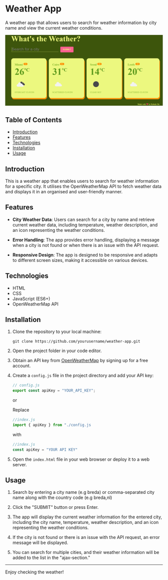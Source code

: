 # Weather App

A weather app that allows users to search for weather information by city name and view the current weather conditions.

![Weather App Screenshot](./assests/preview.png)

## Table of Contents

- [Introduction](#introduction)
- [Features](#features)
- [Technologies](#technologies)
- [Installation](#installation)
- [Usage](#usage)

## Introduction

This is a weather app that enables users to search for weather information for a specific city. It utilises the OpenWeatherMap API to fetch weather data and displays it in an organised and user-friendly manner.

## Features

- **City Weather Data**: Users can search for a city by name and retrieve current weather data, including temperature, weather description, and an icon representing the weather conditions.

- **Error Handling**: The app provides error handling, displaying a message when a city is not found or when there is an issue with the API request.

- **Responsive Design**: The app is designed to be responsive and adapts to different screen sizes, making it accessible on various devices.

## Technologies

- HTML
- CSS
- JavaScript (ES6+)
- OpenWeatherMap API

## Installation

1.  Clone the repository to your local machine:

    ```
    git clone https://github.com/yourusername/weather-app.git
    ```

2.  Open the project folder in your code editor.

3.  Obtain an API key from [OpenWeatherMap](https://openweathermap.org/) by signing up for a free account.

4.  Create a `config.js` file in the project directory and add your API key:

    ```javascript
    // config.js
    export const apiKey = "YOUR_API_KEY";
    ```

    or

    Replace

    ```javascript
    //index.js
    import { apiKey } from "./config.js
    ```

    with

    ```javascript
    //index.js
    const apiKey = "YOUR API KEY"
    ```

5.  Open the `index.html` file in your web browser or deploy it to a web server.

## Usage

1. Search by entering a city name (e.g breda) or comma-separated city name along with the country code (e.g breda,nl)

2. Click the "SUBMIT" button or press Enter.

3. The app will display the current weather information for the entered city, including the city name, temperature, weather description, and an icon representing the weather conditions.

4. If the city is not found or there is an issue with the API request, an error message will be displayed.

5. You can search for multiple cities, and their weather information will be added to the list in the "ajax-section."

---

Enjoy checking the weather!
